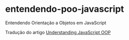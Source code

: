 entendendo-poo-javascript
=========================

Entendendo Orientação a Objetos em JavaScript

Tradução do artigo [Understanding JavaScript OOP](http://killdream.github.com/blog/2011/10/understanding-javascript-oop/)